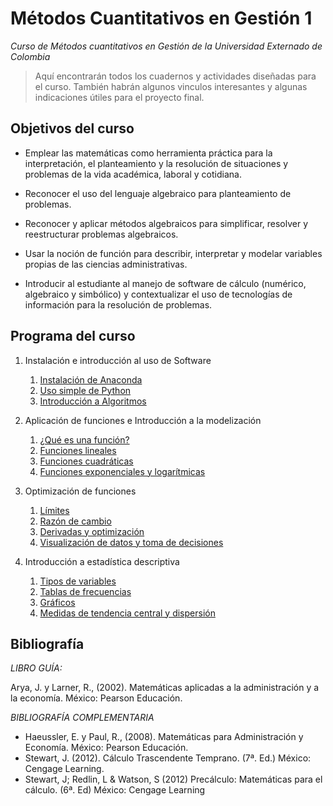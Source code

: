# Métodos Cuantitativos en Gestión 1
*Curso de Métodos cuantitativos en Gestión de la Universidad Externado de Colombia*

> Aquí encontrarán todos los cuadernos y actividades diseñadas para el curso. También habrán algunos vinculos interesantes y algunas indicaciones útiles para el proyecto final.

## Objetivos del curso

* Emplear las matemáticas como herramienta práctica para la interpretación, el planteamiento y la resolución de situaciones y problemas de la vida académica, laboral y cotidiana.

* Reconocer el uso del lenguaje algebraico para planteamiento de problemas.

* Reconocer y aplicar métodos algebraicos para simplificar, resolver y reestructurar problemas algebraicos.

* Usar la noción de función para describir, interpretar y modelar variables propias de las ciencias administrativas.

* Introducir al estudiante al manejo de software de cálculo (numérico, algebraico y simbólico) y contextualizar el uso de tecnologías de información para la resolución de problemas.

## Programa del curso

 1. Instalación e introducción al uso de Software 
 
    1. [Instalación de Anaconda](slides/Instalaci%C3%B3n%20y%20configuraci%C3%B3n%20inicial%20de%20Anaconda.slides.html)
    2. [Uso simple de Python](Cuadernos/M%C3%A9todos%20Cuantitativos%20en%20Gesti%C3%B3n%202020%20-%20Cuaderno%202.ipynb)
    3. [Introducción a Algoritmos](MateBasicas-MCG1/slides/Algoritmos.html )
    
2. Aplicación de funciones e Introducción a la modelización 
  
    1. [¿Qué es una función?]()
    2. [Funciones lineales]()
    3. [Funciones cuadráticas]()
    4. [Funciones exponenciales y logarítmicas]()

3. Optimización de funciones

    1. [Límites]()
    2. [Razón de cambio]()
    3. [Derivadas y optimización]()
    4. [Visualización de datos y toma de decisiones]()
    
4. Introducción a estadística descriptiva

    1. [Tipos de variables]()
    2. [Tablas de frecuencias]()
    3. [Gráficos]()
    4. [Medidas de tendencia central y dispersión]()
    

## Bibliografía
*LIBRO GUÍA:*

Arya, J. y Larner, R., (2002). Matemáticas aplicadas a la administración y a la economía. México: Pearson Educación. 

*BIBLIOGRAFÍA COMPLEMENTARIA* 

* Haeussler, E. y Paul, R., (2008). Matemáticas para Administración y Economía. México: Pearson Educación.  
* Stewart, J. (2012). Cálculo Trascendente Temprano. (7ª. Ed.) México: Cengage Learning. 
* Stewart, J; Redlin, L & Watson, S (2012) Precálculo: Matemáticas para el cálculo. (6ª. Ed) México: Cengage Learning 


